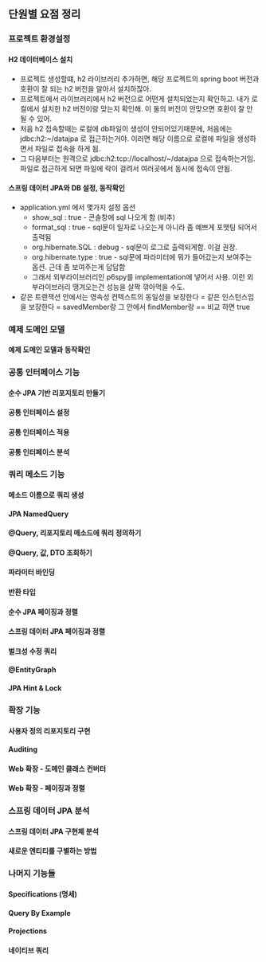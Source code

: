 ## 단원별 요점 정리


### 프로젝트 환경설정
#### H2 데이터베이스 설치
- 프로젝트 생성할떄, h2 라이브러리 추가하면, 해당 프로젝트의 spring boot 버전과 호환이 잘 되는 h2 버전을 알아서 설치하잖아.
- 프로젝트에서 라이브러리에서 h2 버전으로 어떤게 설치되었는지 확인하고. 내가 로컬에서 설치한 h2 버전이랑 맞는지 확인해. 이 둘의 버전이 안맞으면 호환이 잘 안될 수 있어.
- 처음 h2 접속할때는 로컬에 db파일이 생성이 안되어있기때문에, 처음에는 jdbc:h2:~/datajpa 로 접근하는거야. 이러면 해당 이름으로 로컬에 파일을 생성하면서 파일로 접속을 하게 됨.
- 그 다음부터는 원격으로 jdbc:h2:tcp://localhost/~/datajpa 으로 접속하는거임. 파일로 접근하게 되면 파일에 락이 걸려서 여러곳에서 동시에 접속이 안됨.


#### 스프링 데이터 JPA와 DB 설정, 동작확인
- application.yml 에서 몇가지 설정 옵션
  - show_sql : true - 콘솔창에 sql 나오게 함 (비추)
  - format_sql : true - sql문이 일자로 나오는게 아니라 좀 예쁘게 포맷팅 되어서 출력됨
  - org.hibernate.SQL : debug - sql문이 로그로 출력되게함. 이걸 권장.
  - org.hibernate.type : true - sql문에 파라미터에 뭐가 들어갔는지 보여주는 옵션. 근데 좀 보여주는게 답답함
  - 그래서 외부라이브러리인 p6spy를 implementation에 넣어서 사용. 이런 외부라이브러리 땡겨오는건 성능을 살짝 깎아먹을 수도.
- 같은 트랜잭션 안에서는 영속성 컨텍스트의 동일성을 보장한다 = 같은 인스턴스임을 보장한다 = savedMember랑 그 안에서 findMember랑 == 비교 하면 true

### 예제 도메인 모델
#### 예제 도메인 모델과 동작확인

### 공통 인터페이스 기능
#### 순수 JPA 기반 리포지토리 만들기
#### 공통 인터페이스 설정
#### 공통 인터페이스 적용
#### 공통 인터페이스 분석

### 쿼리 메소드 기능
#### 메소드 이름으로 쿼리 생성
#### JPA NamedQuery
#### @Query, 리포지토리 메소드에 쿼리 정의하기
#### @Query, 값, DTO 조회하기
#### 파라미터 바인딩
#### 반환 타입
#### 순수 JPA 페이징과 정렬
#### 스프링 데이터 JPA 페이징과 정렬
#### 벌크성 수정 쿼리
#### @EntityGraph
#### JPA Hint & Lock

### 확장 기능
#### 사용자 정의 리포지토리 구현
#### Auditing
#### Web 확장 - 도메인 클래스 컨버터
#### Web 확장 - 페이징과 정렬

### 스프링 데이터 JPA 분석
#### 스프링 데이터 JPA 구현체 분석
#### 새로운 엔티티를 구별하는 방법

### 나머지 기능들
#### Specifications (명세)
#### Query By Example
#### Projections
#### 네이티브 쿼리
